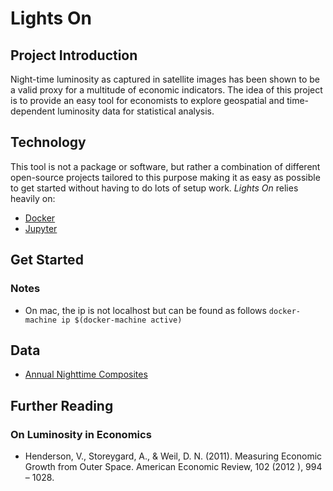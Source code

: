 # Lights On

## Project Introduction

Night-time luminosity as captured in satellite images has been shown to be a valid proxy for a multitude of economic indicators.
The idea of this project is to provide an easy tool for economists to explore geospatial and time-dependent luminosity data for statistical analysis.


## Technology

This tool is not a package or software, but rather a combination of different open-source projects tailored to this purpose making it as easy as possible to get started without having to do lots of setup work. _Lights On_ relies heavily on:
* [Docker](https://www.docker.com/)
* [Jupyter](http://jupyter.org/)


## Get Started

### Notes

* On mac, the ip is not localhost but can be found as follows `docker-machine ip $(docker-machine active)`


## Data

* [Annual Nighttime Composites](https://ngdc.noaa.gov/eog/dmsp/downloadV4composites.html)

## Further Reading

### On Luminosity in Economics

* Henderson, V., Storeygard, A., & Weil, D. N. (2011). Measuring Economic Growth from Outer Space. American Economic Review, 102 (2012 ), 994 – 1028.
